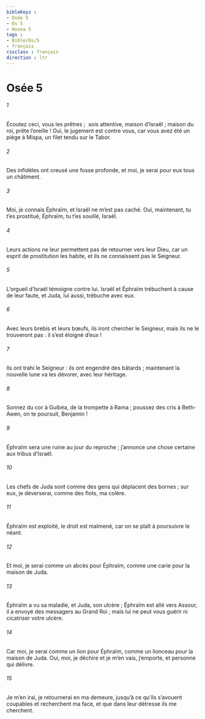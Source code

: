 ```yaml
---
bibleKeys : 
- Osée 5
- Os 5
- Hosea 5
tags : 
- Bible/Os/5
- français
cssclass : français
direction : ltr
---
```


# Osée 5

###### 1
Écoutez ceci, vous les prêtres ;
 sois attentive, maison d’Israël ;
maison du roi, prête l’oreille !
Oui, le jugement est contre vous,
car vous avez été un piège à Mispa,
un filet tendu sur le Tabor.
###### 2
Des infidèles ont creusé une fosse profonde,
et moi, je serai pour eux tous un châtiment.
###### 3
Moi, je connais Éphraïm,
et Israël ne m’est pas caché.
Oui, maintenant, tu t’es prostitué, Éphraïm,
tu t’es souillé, Israël.
###### 4
Leurs actions ne leur permettent pas
de retourner vers leur Dieu,
car un esprit de prostitution les habite,
et ils ne connaissent pas le Seigneur.
###### 5
L’orgueil d’Israël témoigne contre lui.
Israël et Éphraïm trébuchent à cause de leur faute,
et Juda, lui aussi, trébuche avec eux.
###### 6
Avec leurs brebis et leurs bœufs,
ils iront chercher le Seigneur,
mais ils ne le trouveront pas :
il s’est éloigné d’eux !
###### 7
Ils ont trahi le Seigneur :
ils ont engendré des bâtards ;
maintenant la nouvelle lune
va les dévorer, avec leur héritage.
###### 8
Sonnez du cor à Guibéa,
de la trompette à Rama ;
poussez des cris à Beth-Awen,
on te poursuit, Benjamin !
###### 9
Éphraïm sera une ruine
au jour du reproche ;
j’annonce une chose certaine
aux tribus d’Israël.
###### 10
Les chefs de Juda
sont comme des gens qui déplacent des bornes ;
sur eux, je déverserai,
comme des flots, ma colère.
###### 11
Éphraïm est exploité,
le droit est malmené,
car on se plaît
à poursuivre le néant.
###### 12
Et moi, je serai comme un abcès pour Éphraïm,
comme une carie pour la maison de Juda.
###### 13
Éphraïm a vu sa maladie,
et Juda, son ulcère ;
Éphraïm est allé vers Assour,
il a envoyé des messagers au Grand Roi ;
mais lui ne peut vous guérir
ni cicatriser votre ulcère.
###### 14
Car moi, je serai comme un lion pour Éphraïm,
comme un lionceau pour la maison de Juda.
Oui, moi, je déchire et je m’en vais,
j’emporte, et personne qui délivre.
###### 15
Je m’en irai, je retournerai en ma demeure,
jusqu’à ce qu’ils s’avouent coupables
et recherchent ma face,
et que dans leur détresse ils me cherchent.
